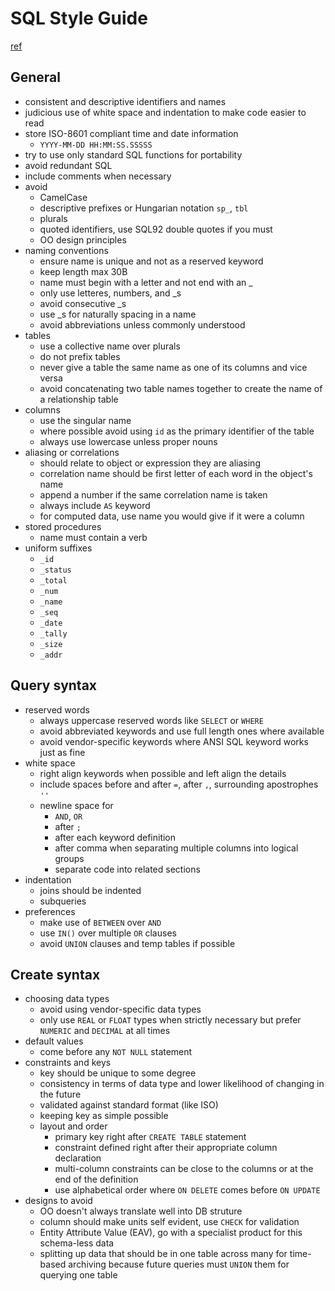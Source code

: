 # SQL Style Guide
[ref](https://www.sqlstyle.guide/)

## General
- consistent and descriptive identifiers and names
- judicious use of white space and indentation to make code easier to read
- store ISO-8601 compliant time and date information
  - `YYYY-MM-DD HH:MM:SS.SSSSS`
- try to use only standard SQL functions for portability
- avoid redundant SQL
- include comments when necessary
- avoid 
  - CamelCase
  - descriptive prefixes or Hungarian notation `sp_`, `tbl`
  - plurals
  - quoted identifiers, use SQL92 double quotes if you must
  - OO design principles
- naming conventions
  - ensure name is unique and not as a reserved keyword
  - keep length max 30B
  - name must begin with a letter and not end with an _ 
  - only use letteres, numbers, and _s
  - avoid consecutive _s
  - use _s for naturally spacing in a name
  - avoid abbreviations unless commonly understood
- tables
  - use a collective name over plurals
  - do not prefix tables
  - never give a table the same name as one of its columns and vice versa
  - avoid concatenating two table names together to create the name of a relationship table
- columns
  - use the singular name
  - where possible avoid using `id` as the primary identifier of the table
  - always use lowercase unless proper nouns
- aliasing or correlations
  - should relate to object or expression they are aliasing
  - correlation name should be first letter of each word in the object's name
  - append a number if the same correlation name is taken
  - always include `AS` keyword
  - for computed data, use name you would give if it were a column
- stored procedures
  - name must contain a verb
- uniform suffixes
  - `_id` 
  - `_status`
  - `_total`
  - `_num`
  - `_name`
  - `_seq`
  - `_date`
  - `_tally`
  - `_size`
  - `_addr`

## Query syntax
- reserved words
  - always uppercase reserved words like `SELECT` or `WHERE`
  - avoid abbreviated keywords and use full length ones where available
  - avoid vendor-specific keywords where ANSI SQL keyword works just as fine
- white space
  - right align keywords when possible and left align the details
  - include spaces before and after `=`, after `,`, surrounding apostrophes `''`
  - newline space for
    - `AND`, `OR`
    - after `;`
    - after each keyword definition
    - after comma when separating multiple columns into logical groups
    - separate code into related sections
- indentation
  - joins should be indented
  - subqueries
- preferences
  - make use of `BETWEEN` over `AND`
  - use `IN()` over multiple `OR` clauses
  - avoid `UNION` clauses and temp tables if possible

## Create syntax
- choosing data types
  - avoid using vendor-specific data types
  - only use `REAL` or `FLOAT` types when strictly necessary but prefer `NUMERIC` and `DECIMAL` at all times
- default values    
  - come before any `NOT NULL` statement
- constraints and keys
  - key should be unique to some degree
  - consistency in terms of data type and lower likelihood of changing in the future
  - validated against standard format (like ISO)
  - keeping key as simple possible
  - layout and order
    - primary key right after `CREATE TABLE` statement
    - constraint defined right after their appropriate column declaration
    - multi-column constraints can be close to the columns or at the end of the definition
    - use alphabetical order where `ON DELETE` comes before `ON UPDATE`
- designs to avoid
  - OO doesn't always translate well into DB struture
  - column should make units self evident, use `CHECK` for validation
  - Entity Attribute Value (EAV), go with a specialist product for this schema-less data
  - splitting up data that should be in one table across many for time-based archiving because future queries must `UNION` them for querying one table